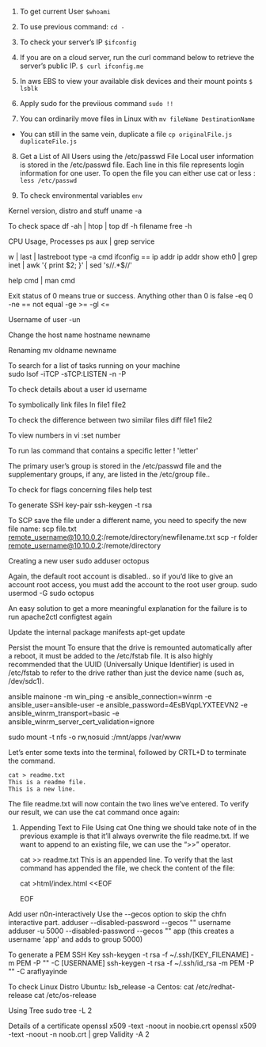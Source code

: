 1. To get current User
	`$whoami`

2. To use previous command:
    `cd -`

3. To check your server’s IP
	`$ifconfig`
	
4. If you are on a cloud server, run the curl command below to retrieve the server’s public IP.
	`$ curl ifconfig.me`

5. In aws EBS to view your available disk devices and their mount points
	`$ lsblk`
	
6. Apply sudo for the previious command	
	`sudo !!`
	
7. You can ordinarily move files in Linux with
	`mv fileName DestinationName`

- You can still in the same vein, duplicate a file
	`cp originalFile.js duplicateFile.js`
	
8. Get a List of All Users using the /etc/passwd File
Local user information is stored in the /etc/passwd file. Each line in this file represents login information for one user. To open the file you can either use cat or less :
	`less /etc/passwd`

9. To check environmental variables
	`env`
 
Kernel version, distro and stuff
	uname -a
	
To check space
	df -ah | htop | top
	df -h filename
	free -h
	
CPU Usage, Processes 
	ps aux | grep service
	
w | last | lastreboot
type -a cmd
ifconfig == ip addr
ip addr show eth0 | grep inet | awk '{ print $2; }' | sed 's/\/.*$//'


help cmd | man cmd

Exit status of 0 means true or success. Anything other than 0 is false
	-eq 0
	-ne == not equal
	-ge >=
	-gl <=
	
Username of user
	-un
	
Change the host name
	hostname newname
	
Renaming
	mv oldname newname
	
To search for a list of tasks running on your machine	
	sudo lsof -iTCP -sTCP:LISTEN -n -P
	
To check details about a user
	id username
	
To symbolically link files
	ln file1 file2
	
To check the difference between two similar files
	diff file1 file2
	
To view numbers in vi
	:set number

To run las command that contains a specific letter
 ! 'letter'
 
The primary user’s group is stored in the /etc/passwd file and the supplementary groups, if any, are listed in the /etc/group file..

To check for flags concerning files
	help test
	
To generate SSH key-pair
	ssh-keygen -t rsa
	
To SCP save the file under a different name, you need to specify the new file name:
	scp file.txt remote_username@10.10.0.2:/remote/directory/newfilename.txt
	scp -r folder remote_username@10.10.0.2:/remote/directory
	
Creating a new user
	sudo adduser octopus
	
Again, the default root account is disabled.. so if you’d like to give an account root access, you must add the account to the root user group.
	sudo usermod -G sudo octopus
	
An easy solution to get a more meaningful explanation for the failure is to run 
	apache2ctl configtest again
	
Update the internal package manifests
	apt-get update
	
Persist the mount
To ensure that the drive is remounted automatically after a reboot, it must be added to the /etc/fstab file. It is also highly recommended that the UUID (Universally Unique Identifier) is used in /etc/fstab to refer to the drive rather than just the device name (such as, /dev/sdc1). 

ansible mainone -m win_ping -e ansible_connection=winrm -e ansible_user=ansible-user -e ansible_password=4EsBVqpLYXTEEVN2 -e ansible_winrm_transport=basic -e ansible_winrm_server_cert_validation=ignore

sudo mount -t nfs -o rw,nosuid <NFS-Server-Private-IP-Address>:/mnt/apps /var/www

Let’s enter some texts into the terminal, followed by CRTL+D to terminate the command.

	cat > readme.txt
	This is a readme file.
	This is a new line.

The file readme.txt will now contain the two lines we’ve entered. To verify our result, we can use the cat command once again:

1. Appending Text to File Using cat
One thing we should take note of in the previous example is that it’ll always overwrite the file readme.txt. If we want to append to an existing file, we can use the “>>” operator.

	cat >> readme.txt
	This is an appended line.
	To verify that the last command has appended the file, we check the content of the file:
	
	cat >html/index.html <<EOF
	<!DOCTYPE html>
	<html>
	<head>
	<title>Success!</title>
	</body>
	</html>
	EOF
	
	
Add user n0n-interactively
Use the --gecos option to skip the chfn interactive part.
	adduser --disabled-password --gecos "" username
	adduser -u 5000 --disabled-password --gecos "" app  (this creates a username 'app' and adds to group 5000)


To generate a PEM SSH Key
	ssh-keygen -t rsa -f ~/.ssh/[KEY_FILENAME] -m PEM -P "" -C [USERNAME]
	ssh-keygen -t rsa -f ~/.ssh/id_rsa -m PEM -P "" -C araflyayinde	
	
To check Linux Distro
	Ubuntu: lsb_release -a 
	Centos: cat /etc/redhat-release
	cat /etc/os-release
	
Using Tree 
	sudo tree -L 2
	
Details of a certificate
	openssl x509 -text -noout in noobie.crt
	openssl x509 -text -noout -n noob.crt | grep Validity -A 2
